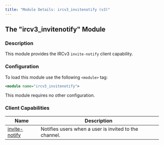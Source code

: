 ```yaml
---
title: "Module Details: ircv3_invitenotify (v3)"
---
```


## The "ircv3_invitenotify" Module

### Description

This module provides the IRCv3 `invite-notify` client capability.

### Configuration

To load this module use the following `<module>` tag:

```xml
<module name="ircv3_invitenotify">
```

This module requires no other configuration.

### Client Capabilities

Name                                                                       | Description
-------------------------------------------------------------------------- | -----------
[invite-notify](https://ircv3.net/specs/extensions/invite-notify-3.2.html) | Notifies users when a user is invited to the channel.
